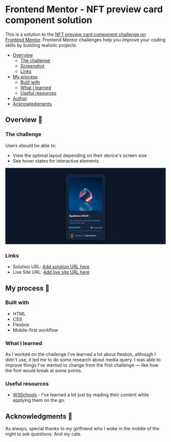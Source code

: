 # Frontend Mentor - NFT preview card component solution

This is a solution to the [NFT preview card component challenge on Frontend Mentor](https://www.frontendmentor.io/challenges/nft-preview-card-component-SbdUL_w0U). Frontend Mentor challenges help you improve your coding skills by building realistic projects. 

- [Overview](#overview)
    - [The challenge](#the-challenge)
    - [Screenshot](#screenshot)
    - [Links](#links)
- [My process](#my-process)
    - [Built with](#built-with)
    - [What I learned](#what-i-learned)
    - [Useful resources](#useful-resources)
- [Author](#author)
- [Acknowledgments](#acknowledgments)

## Overview 👀

### The challenge

Users should be able to:

- View the optimal layout depending on their device's screen size
- See hover states for interactive elements

![](./design/design-preview.jpg)

### Links

- Solution URL: [Add solution URL here](https://your-solution-url.com)
- Live Site URL: [Add live site URL here](https://your-live-site-url.com)

## My process 🔎

### Built with

- HTML
- CSS
- Flexbox
- Mobile-first workflow

### What I learned

As I worked on the challenge I've learned a lot about flexbox, although I didn't use, it led me to do some research about media query. I was able to improve things I've wanted to change from the first challenge — like how the font would break at some points.

### Useful resources

- [W3Schools](https://www.w3schools.com/) - I've learned a lot just by reading their content while applying them on the go.

## Acknowledgments 📢

As always, special thanks to my girlfriend who I woke in the middle of the night to ask questions. And my cats.


